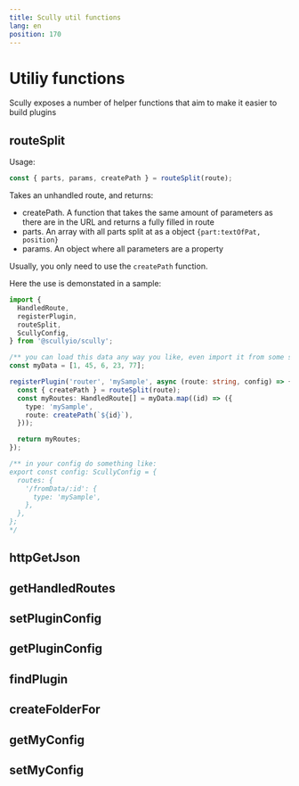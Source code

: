 ```yaml
---
title: Scully util functions
lang: en
position: 170
---
```


# Utiliy functions

Scully exposes a number of helper functions that aim to make it easier to build plugins

## routeSplit

Usage:

```typescript
const { parts, params, createPath } = routeSplit(route);
```

Takes an unhandled route, and returns:

- createPath. A function that takes the same amount of parameters as there are in the URL and returns a fully filled in route
- parts. An array with all parts split at as a object `{part:textOfPat, position}`
- params. An object where all parameters are a property

Usually, you only need to use the `createPath` function.

Here the use is demonstated in a sample:

```typescript
import {
  HandledRoute,
  registerPlugin,
  routeSplit,
  ScullyConfig,
} from '@scullyio/scully';

/** you can load this data any way you like, even import it from some static TS file isn't a problem. */
const myData = [1, 45, 6, 23, 77];

registerPlugin('router', 'mySample', async (route: string, config) => {
  const { createPath } = routeSplit(route);
  const myRoutes: HandledRoute[] = myData.map((id) => ({
    type: 'mySample',
    route: createPath(`${id}`),
  }));

  return myRoutes;
});

/** in your config do something like:
export const config: ScullyConfig = {
  routes: {
    '/fromData/:id': {
      type: 'mySample',
    },
  },
};
*/
```

## httpGetJson

## getHandledRoutes

## setPluginConfig

## getPluginConfig

## findPlugin

## createFolderFor

## getMyConfig

## setMyConfig
